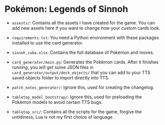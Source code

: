 # Pokémon: Legends of Sinnoh

- `assests/`: Contains all the assets I have created for the game. You can add new assets here if you want to change how your custom cards look.

- `requirements.txt`: You need a Python environment with these packages installed to use the card generator.
- `sinnoh_cube.xlsx`: Contains the full database of Pokémon and moves.
- `card_generator/main.py`: Generates the Pokémon cards. After it finishes running, you will get some JSON files in `card_generator/output/deck_objects/` that you can add to your TTS saved objects folder to import directly into TTS.

- `patch_notes_generator/`: Ignore this, used for creating the changelog.
- `tabletop_model_bootstrap/`: Ignore this, used for preloading the Pokémon models to avoid certain TTS bugs.

- `tabletop_src/`: Contains all the scripts for the game, forgive the untidiness, Lua is not my first choice of language.
